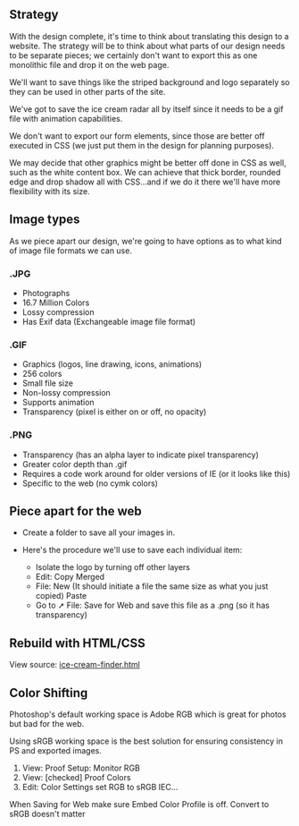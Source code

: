 ## Strategy
With the design complete, it's time to think about translating this design to a website. The strategy will be to think about what parts of our design needs to be separate pieces; we certainly don't want to export this as one monolithic file and drop it on the web page.

We'll want to save things like the striped background and logo separately so they can be used in other parts of the site.

We've got to save the ice cream radar all by itself since it needs to be a gif file with animation capabilities.  

We don't want to export our form elements, since those are better off executed in CSS (we just put them in the design for planning purposes).

We may decide that other graphics might be better off done in CSS as well, such as the white content box. We can achieve that thick border, rounded edge and drop shadow all with CSS...and if we do it there we'll have more flexibility with its size.

## Image types
As we piece apart our design, we're going to have options as to what kind of image file formats we can use.

### .JPG
* Photographs
* 16.7 Million Colors
* Lossy compression
* Has Exif data (Exchangeable image file format)

### .GIF
* Graphics (logos, line drawing, icons, animations)
* 256 colors
* Small file size
* Non-lossy compression
* Supports animation
* Transparency (pixel is either on or off, no opacity)

### .PNG
* Transparency (has an alpha layer to indicate pixel transparency)
* Greater color depth than .gif
* Requires a code work around for older versions of IE (or it looks like this)
* Specific to the web (no cymk colors)



## Piece apart for the web

* Create a folder to save all your images in.
* Here's the procedure we'll use to save each individual item:

	* Isolate the logo by turning off other layers
	* Edit: Copy Merged
	* File: New (It should initiate a file the same size as what you just copied)
Paste
	* Go to ➚ File: Save for Web and save this file as a .png (so it has transparency)

## Rebuild with HTML/CSS
View source: [ice-cream-finder.html](/examples/_photoshop/ice-cream-finder.html)


## Color Shifting
Photoshop's default working space is Adobe RGB which is great for photos but bad for the web.

Using sRGB working space is the best solution for ensuring consistency in PS and exported images.

1. View: Proof Setup: Monitor RGB
2. View: [checked] Proof Colors
3. Edit: Color Settings set RGB to sRGB IEC…

When Saving for Web make sure Embed Color Profile is off. Convert to sRGB doesn't matter